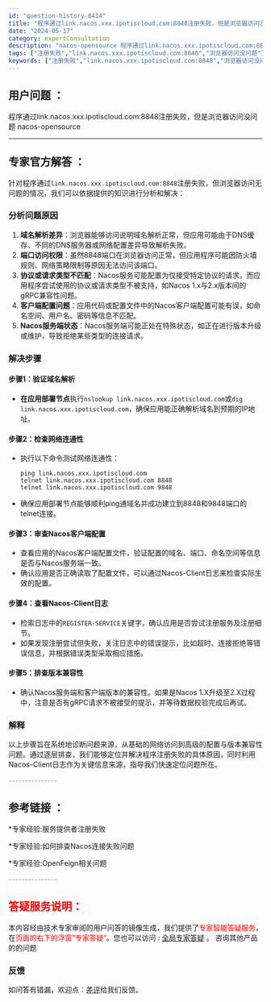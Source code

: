 ```yaml
---
id: "question-history-8414"
title: "程序通过link.nacos.xxx.ipotiscloud.com:8848注册失败，但是浏览器访问没问题 nacos-opensource"
date: "2024-05-17"
category: expertConsultation
description: "nacos-opensource 程序通过link.nacos.xxx.ipotiscloud.com:8848注册失败，但是浏览器访问没问题"
tags: ["注册失败","link.nacos.xxx.ipotiscloud.com:8848","浏览器访问没问题"]
keywords: ["注册失败","link.nacos.xxx.ipotiscloud.com:8848","浏览器访问没问题"]
---
```


## 用户问题 ： 
 程序通过link.nacos.xxx.ipotiscloud.com:8848注册失败，但是浏览器访问没问题 nacos-opensource 

---------------
## 专家官方解答 ：

针对程序通过`link.nacos.xxx.ipotiscloud.com:8848`注册失败，但浏览器访问无问题的情况，我们可以依据提供的知识进行分析和解决：

### 分析问题原因

1. **域名解析差异**：浏览器能够访问说明域名解析正常，但应用可能由于DNS缓存、不同的DNS服务器或网络配置差异导致解析失败。
2. **端口访问权限**：虽然8848端口在浏览器访问正常，但应用程序可能因防火墙规则、网络策略限制等原因无法访问该端口。
3. **协议或请求类型不匹配**：Nacos服务可能配置为仅接受特定协议的请求，而应用程序尝试使用的协议或请求类型不被支持，如Nacos 1.x与2.x版本间的gRPC兼容性问题。
4. **客户端配置问题**：应用代码或配置文件中的Nacos客户端配置可能有误，如命名空间、用户名、密码等信息不匹配。
5. **Nacos服务端状态**：Nacos服务端可能正处在特殊状态，如正在进行版本升级或维护，导致拒绝某些类型的连接请求。

### 解决步骤

#### 步骤1：验证域名解析
- **在应用部署节点**执行`nslookup link.nacos.xxx.ipotiscloud.com`或`dig link.nacos.xxx.ipotiscloud.com`，确保应用能正确解析域名到预期的IP地址。

#### 步骤2：检查网络连通性
- 执行以下命令测试网络连通性：
  ```shell
  ping link.nacos.xxx.ipotiscloud.com
  telnet link.nacos.xxx.ipotiscloud.com 8848
  telnet link.nacos.xxx.ipotiscloud.com 9848
  ```
- 确保应用部署节点能够顺利ping通域名并成功建立到8848和9848端口的telnet连接。

#### 步骤3：审查Nacos客户端配置
- 查看应用的Nacos客户端配置文件，验证配置的域名、端口、命名空间等信息是否与Nacos服务端一致。
- 确认应用是否正确读取了配置文件，可以通过Nacos-Client日志来检查实际生效的配置。

#### 步骤4：查看Nacos-Client日志
- 检索日志中的`REGISTER-SERVICE`关键字，确认应用是否尝试注册服务及注册细节。
- 如果发现注册尝试但失败，关注日志中的错误提示，比如超时、连接拒绝等错误信息，并根据错误类型采取相应措施。

#### 步骤5：排查版本兼容性
- 确认Nacos服务端和客户端版本的兼容性。如果是Nacos 1.X升级至2.X过程中，注意是否有gRPC请求不被接受的提示，并等待数据校验完成后再试。

### 解释

以上步骤旨在系统地诊断问题来源，从基础的网络访问到高级的配置与版本兼容性问题。通过逐层排查，我们能够定位并解决程序注册失败的具体原因，同时利用Nacos-Client日志作为关键信息来源，指导我们快速定位问题所在。


<font color="#949494">---------------</font> 


## 参考链接 ：

*专家经验:服务提供者注册失败 
 
 *专家经验:如何排查Nacos连接失败问题 
 
 *专家经验:OpenFeign相关问题 


 <font color="#949494">---------------</font> 
 


## <font color="#FF0000">答疑服务说明：</font> 

本内容经由技术专家审阅的用户问答的镜像生成，我们提供了<font color="#FF0000">专家智能答疑服务</font>，在<font color="#FF0000">页面的右下的浮窗”专家答疑“</font>。您也可以访问 : [全局专家答疑](https://opensource.alibaba.com/chatBot) 。 咨询其他产品的的问题

### 反馈
如问答有错漏，欢迎点：[差评](https://ai.nacos.io/user/feedbackByEnhancerGradePOJOID?enhancerGradePOJOId=13636)给我们反馈。
